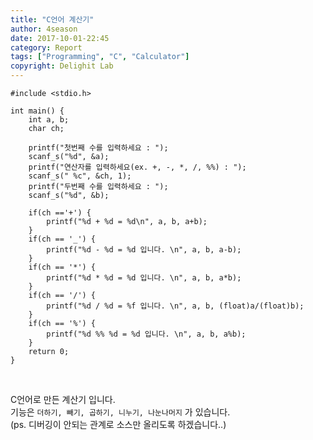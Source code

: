 ```yaml
---
title: "C언어 계산기"
author: 4season
date: 2017-10-01-22:45
category: Report
tags: ["Programming", "C", "Calculator"]
copyright: Delighit Lab
---
```

```+c
#include <stdio.h>

int main() { 
	int a, b; 
	char ch; 

	printf("첫번째 수를 입력하세요 : "); 
	scanf_s("%d", &a); 
	printf("연산자를 입력하세요(ex. +, -, *, /, %%) : "); 
	scanf_s(" %c", &ch, 1); 
	printf("두번째 수를 입력하세요 : "); 
	scanf_s("%d", &b); 

	if(ch =='+') { 
		printf("%d + %d = %d\n", a, b, a+b); 
	} 
	if(ch == '_') { 
		printf("%d - %d = %d 입니다. \n", a, b, a-b); 
	} 
	if(ch == '*') { 
		printf("%d * %d = %d 입니다. \n", a, b, a*b); 
	} 
	if(ch == '/') { 
		printf("%d / %d = %f 입니다. \n", a, b, (float)a/(float)b); 
	} 
	if(ch == '%') { 
		printf("%d %% %d = %d 입니다. \n", a, b, a%b); 
	} 
	return 0; 
} 
```
<br>

C언어로 만든 계산기 입니다. <br>
기능은 `더하기, 빼기, 곱하기, 니누기, 나눈나머지` 가 있습니다. <br>
(ps. 디버깅이 안되는 관계로 소스만 올리도록 하겠습니다..)
